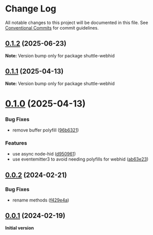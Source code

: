 # Change Log

All notable changes to this project will be documented in this file.
See [Conventional Commits](https://conventionalcommits.org) for commit guidelines.

## [0.1.2](https://github.com/nytamin/contour-shuttle/compare/v0.1.1...v0.1.2) (2025-06-23)

**Note:** Version bump only for package shuttle-webhid

## [0.1.1](https://github.com/nytamin/contour-shuttle/compare/v0.1.0...v0.1.1) (2025-04-13)

**Note:** Version bump only for package shuttle-webhid

# [0.1.0](https://github.com/nytamin/contour-shuttle/compare/v0.0.2...v0.1.0) (2025-04-13)

### Bug Fixes

- remove buffer polyfill ([96b6321](https://github.com/nytamin/contour-shuttle/commit/96b632110209b15c6e158804281c20cdcc50f49d))

### Features

- use async node-hid ([d950961](https://github.com/nytamin/contour-shuttle/commit/d9509614981bb193a280ae5afd88a498258a65c7))
- use eventemitter3 to avoid needing polyfills for webhid ([ab63e23](https://github.com/nytamin/contour-shuttle/commit/ab63e23ff5fd404250cc1cbcdc38249c8504394d))

## [0.0.2](https://github.com/nytamin/contour-shuttle/compare/v0.0.1...v0.0.2) (2024-02-21)

### Bug Fixes

- rename methods ([f429e4a](https://github.com/nytamin/contour-shuttle/commit/f429e4a5fd80a0d199ad8aafbba2fe60da6ecf50))

## [0.0.1](https://github.com/nytamin/contour-shuttle/compare/v0.0.0...v0.0.1) (2024-02-19)

**Initial version**
